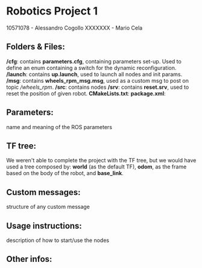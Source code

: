 # Robotics Project 1

10571078 - Alessandro Cogollo
XXXXXXX - Mario Cela

## Folders & Files:

**/cfg**: contains **parameters.cfg**, containing parameters set-up. Used to define an enum containing a switch for the dynamic reconfiguration.
**/launch**: contains **up.launch**, used to launch all nodes and init params.
**/msg**: contains **wheels_rpm_msg.msg**, used as a custom msg to post on topic */wheels_rpm*.
**/src**: contains nodes
**/srv**: contains **reset.srv**, used to reset the position of given robot.
**CMakeLists.txt**: 
**package.xml**:

## Parameters:
name and meaning of the ROS parameters

##  TF tree:
We weren't able to complete the project with the TF tree, but we would have used a tree composed by: **world** (as the default TF), **odom**,  as the frame based on the body of the robot, and **base_link**.

## Custom messages:
structure of any custom message

## Usage instructions:

description of how to start/use the nodes
## Other infos:



